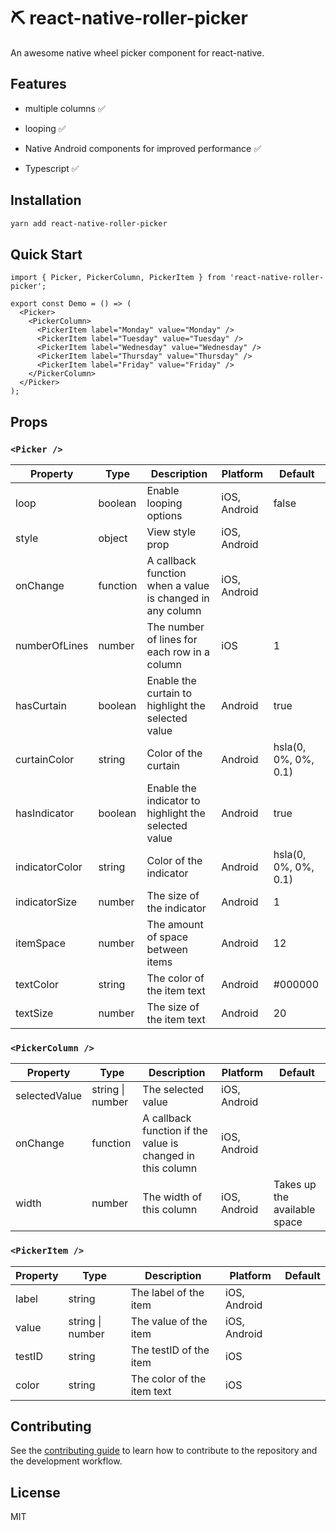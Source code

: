 # ⛏️ react-native-roller-picker

An awesome native wheel picker component for react-native.

## Features

- multiple columns ✅

- looping ✅

- Native Android components for improved performance ✅

- Typescript ✅

## Installation

```sh
yarn add react-native-roller-picker
```

## Quick Start

```tsx
import { Picker, PickerColumn, PickerItem } from 'react-native-roller-picker';

export const Demo = () => (
  <Picker>
    <PickerColumn>
      <PickerItem label="Monday" value="Monday" />
      <PickerItem label="Tuesday" value="Tuesday" />
      <PickerItem label="Wednesday" value="Wednesday" />
      <PickerItem label="Thursday" value="Thursday" />
      <PickerItem label="Friday" value="Friday" />
    </PickerColumn>
  </Picker>
);
```

## Props

### `<Picker />`

| Property       | Type     | Description                                               | Platform     | Default              |
| -------------- | -------- | --------------------------------------------------------- | ------------ | -------------------- |
| loop           | boolean  | Enable looping options                                    | iOS, Android | false                |
| style          | object   | View style prop                                           | iOS, Android |                      |
| onChange       | function | A callback function when a value is changed in any column | iOS, Android |                      |
| numberOfLines  | number   | The number of lines for each row in a column              | iOS          | 1                    |
| hasCurtain     | boolean  | Enable the curtain to highlight the selected value        | Android      | true                 |
| curtainColor   | string   | Color of the curtain                                      | Android      | hsla(0, 0%, 0%, 0.1) |
| hasIndicator   | boolean  | Enable the indicator to highlight the selected value      | Android      | true                 |
| indicatorColor | string   | Color of the indicator                                    | Android      | hsla(0, 0%, 0%, 0.1) |
| indicatorSize  | number   | The size of the indicator                                 | Android      | 1                    |
| itemSpace      | number   | The amount of space between items                         | Android      | 12                   |
| textColor      | string   | The color of the item text                                | Android      | #000000              |
| textSize       | number   | The size of the item text                                 | Android      | 20                   |

### `<PickerColumn />`

| Property      | Type             | Description                                                | Platform     | Default                      |
| ------------- | ---------------- | ---------------------------------------------------------- | ------------ | ---------------------------- |
| selectedValue | string \| number | The selected value                                         | iOS, Android |                              |
| onChange      | function         | A callback function if the value is changed in this column | iOS, Android |                              |
| width         | number           | The width of this column                                   | iOS, Android | Takes up the available space |

### `<PickerItem />`

| Property | Type             | Description                | Platform     | Default |
| -------- | ---------------- | -------------------------- | ------------ | ------- |
| label    | string           | The label of the item      | iOS, Android |         |
| value    | string \| number | The value of the item      | iOS, Android |         |
| testID   | string           | The testID of the item     | iOS          |         |
| color    | string           | The color of the item text | iOS          |         |

## Contributing

See the [contributing guide](CONTRIBUTING.md) to learn how to contribute to the repository and the development workflow.

## License

MIT
